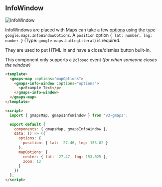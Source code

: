 ## InfoWindow

![InfoWindow](../img/readme-info-window.png)

InfoWindows are placed with Maps can take a few [options](https://developers.google.com/maps/documentation/javascript/reference/info-window#InfoWindowOptions) using the type `google.maps.InfoWindowOptions`. A `position` option `{ lat: number, lng: number }` (Type: `google.maps.LatLngLiteral`) is required.

They are used to put HTML in and have a close/dismiss button built-in.

This component only supports a `@closed` event _(for when someone closes the window)_

```html
<template>
  <gmaps-map :options="mapOptions">
    <gmaps-info-window :options="options">
      <p>Example Text</p>
    </gmaps-info-window>
  </gmaps-map>
</template>

<script>
  import { gmapsMap, gmapsInfoWindow } from 'v3-gmaps';

  export default {
    components: { gmapsMap, gmapsInfoWindow },
    data: () => ({
      options: {
        position: { lat: -27.46, lng: 153.02 }
      },
      mapOptions: {
        center: { lat: -27.47, lng: 153.025 },
        zoom: 12
      }
    })
  };
</script>
```
